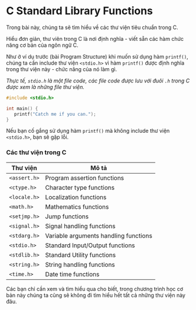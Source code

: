 # C Standard Library Functions

Trong bài này, chúng ta sẽ tìm hiểu về các thư viện tiêu chuẩn trong C.

Hiểu đơn giản, thư viên trong C là nơi định nghĩa - viết sẵn các hàm chức năng cơ bản của ngôn ngữ C. 

Như ở ví dụ trước (bài Program Structure) khi muốn sử dụng hàm `printf()`, chúng ta cần include thư viện `<stdio.h>` vì hàm `printf()` được định nghĩa trong thư viện này - chức năng của nó làm gì.

_Thực tế, `stdio.h` là một file code, các file code được lưu với đuôi `.h` trong C được xem là những file thư viện._

```c
#include <stdio.h>

int main() {
   printf("Catch me if you can."); 
}
```

Nếu bạn cố gắng sử dụng hàm `printf()` mà không include thư viện `<stdio.h>`, bạn sẽ gặp lỗi.

### Các thư viện trong C

| Thư viện     | Mô tả                       |
| ------------ | --------------------------- |
| `<assert.h>` | Program assertion functions |
| `<ctype.h>`  |	Character type functions |
| `<locale.h>` |	Localization functions |
| `<math.h>`   |	Mathematics functions |
| `<setjmp.h>` |	Jump functions |
| `<signal.h>` |	Signal handling functions |
| `<stdarg.h>` |	Variable arguments handling functions |
| `<stdio.h>`  |	Standard Input/Output functions |
| `<stdlib.h>` |	Standard Utility functions |
| `<string.h>` |	String handling functions |
| `<time.h>`   |	Date time functions |

Các bạn chỉ cần xem và tìm hiểu qua cho biết, trong chương trình học cơ bản này chúng ta cũng sẽ không đi tìm hiểu hết tất cả những thư viện này đâu.

<br />
